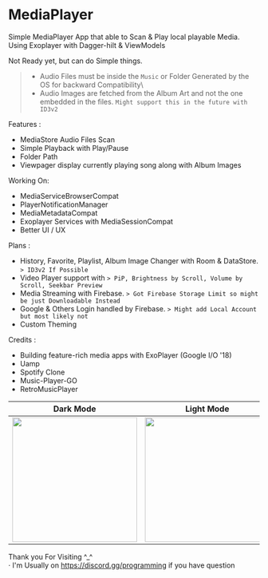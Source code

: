 # MediaPlayer

Simple MediaPlayer App that able to Scan &amp; Play local playable Media. Using Exoplayer with Dagger-hilt &amp; ViewModels

Not Ready yet, but can do Simple things.

> - Audio Files must be inside the `Music` or Folder Generated by the OS for backward Compatibility\
> - Audio Images are fetched from the Album Art and not the one embedded in the files. `Might support this in the future with ID3v2`

Features :
- MediaStore Audio Files Scan
- Simple Playback with Play/Pause
- Folder Path
- Viewpager display currently playing song along with Album Images

Working On:
- MediaServiceBrowserCompat
- PlayerNotificationManager
- MediaMetadataCompat
- Exoplayer Services with MediaSessionCompat
- Better UI / UX

Plans :
- History, Favorite, Playlist, Album Image Changer with Room & DataStore. `> ID3v2 If Possible`
- Video Player support with                                               `> PiP, Brightness by Scroll, Volume by Scroll, Seekbar Preview`
- Media Streaming with Firebase.                                          `> Got Firebase Storage Limit so might be just Downloadable Instead`
- Google & Others Login handled by Firebase.                              `> Might add Local Account but most likely not `
- Custom Theming

Credits :
- Building feature-rich media apps with ExoPlayer (Google I/O '18)
- Uamp
- Spotify Clone
- Music-Player-GO
- RetroMusicPlayer

| Dark Mode | Light Mode |
| -------------- | -------------- |
|<img src="https://user-images.githubusercontent.com/94031495/151054755-05079b03-72ff-42e1-873d-cdc70303cd95.png" width="250">|<img src="https://user-images.githubusercontent.com/94031495/151054781-ea9c0a5d-28b8-4865-9024-3a8302161f6d.png" width="250">|

Thank you For Visiting ^_^\
· I'm Usually on https://discord.gg/programming if you have question
